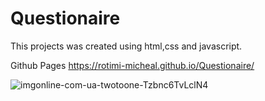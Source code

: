 # Questionaire
This projects was created using html,css and javascript.

Github Pages https://rotimi-micheal.github.io/Questionaire/

![imgonline-com-ua-twotoone-Tzbnc6TvLclN4](https://user-images.githubusercontent.com/110861332/183533815-3372fe05-a7a8-4fce-828a-80fe03ae9eec.jpg)
